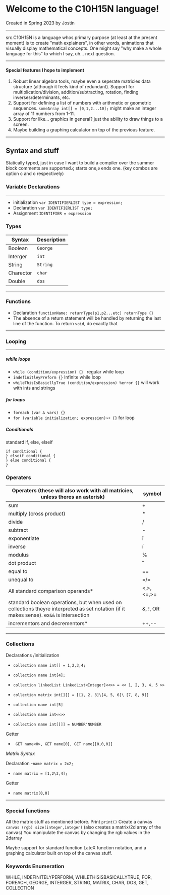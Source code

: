 # Welcome to the C10H15N language!

Created in Spring 2023 by Jostin
_____
src.C10H15N is a language whos primary purpose (at least at the present moment) is to create "math explainers", in other
words, animations that visually display mathematical concepts. One might say "why make a whole language for this" to
which I say, uh... next question.
____

#### Special features I hope to implement

1. Robust linear algebra tools, maybe even a seperate matricies data structure (although it feels kind of redundant).
   Support for multiplication/division, addition/subtracting, rotation, finding inverses/determinants, etc.
2. Support for defining a list of numbers with arithmetic or geometric sequences. `someArray int[] = [0,1,2...10];`
   might make an integer array of 11 numbers from 1-11.
3. Support for like... graphics in general? just the ability to draw things to a screen.
4. Maybe building a graphing calculator on top of the previous feature.

___

## Syntax and stuff

Statically typed, just in case I want to build a compiler over the summer block comments are supported.`ç` starts
one,`ø` ends one. (key combos are option c and o respectively)

### Variable Declarations

_____

- initialization  `var IDENTIFIERLIST type = expression;`
- Declaration `var IDENTIFIERLIST type;`
- Assignment `IDENTIFIER = expression`

### Types

| Syntax    | Description |
|-----------|------------|
| Boolean   | `George`   |
| Interger  | `int`      |
| String    | `String`   |
| Charector | `char`     |
| Double    | `dos`      |

____

### Functions

- Declaration `functionName: returnType(p1,p2...etc) returnType {}`
- The absence of a return statement will be handled by returning the last line of the function. To return `void`, do
  exactly that

___

### Looping

___

##### while loops

- `while (condition/expression) {} ` regular while loop
- `indefinitleyPreform {}` Infinite while loop
- `whileThisIsBasicllyTrue (condition/expression) %error {}` will work with ints and strings

##### for loops

- `foreach (var ∆ vars) {} `
- `for (variable initialization; expression)¬+ {}` for loop

##### Conditionals

standard if, else, elseif

```
if conditional {
} elseif conditional {
} else conditional {
}
```

### Operaters

| Operaters (these will also work with all matricies, unless theres an asterisk)                                                           | symbol    |
|------------------------------------------------------------------------------------------------------------------------------------------|-----------|
| sum                                                                                                                                      | +         |
| multiply (cross product)                                                                                                                 | *         |
| divide                                                                                                                                   | /         |
| subtract                                                                                                                                 | -         |
| exponentiate                                                                                                                             | î         |
| inverse                                                                                                                                  | í         | 
| modulus                                                                                                                                  | %         |
| dot product                                                                                                                              | ˚         |
| equal to                                                                                                                                 | ==        |
| unequal to                                                                                                                               | =/=       |
| All standard comparison operands*                                                                                                        | <,>,<=,>= |
| standard boolean operations, but when used on collections theyre interpreted as set notation (if it makes sense). ex`&&` is intersection | &, !, OR  |
| incrementors and decrementors*                                                                                                           | ++,--     |

----

### Collections

Declarations /initialization

- `collection name int[] = 1,2,3,4;`
- `collection name int[4];`
- `collection linkedList LinkedList<Integer]<<>> = << 1, 2, 3, 4, 5 >> `

- `collection matrix int[][] = [[1, 2, 3]\[4, 5, 6]\ [7, 8, 9]]`
- `collection name int[5]`
- `collection name int<<>>`
- `collection name int[[]] = NUMBER'NUMBER`

Getter

- ` GET name<0>, GET name[0], GET name[[0,0,0]]`

*Matrix Syntax*

Declaration -`name matrix = 2x2;`

- `name matrix = [1,2\3,4];`

Getter

- `name matrix[0,0]`

----

### Special functions

All the matrix stuff as mentioned before. Print `print()`
Create a canvas `canvas (rgb) size(integer,integer)` (also creates a matrix/2d array of the canvas)
You manipulate the canvas by changing the rgb values in the 2darray

Maybe support for standard function LateX function notation, and a graphing calculator built on top of the canvas stuff.

### Keywords Enumeration

WHILE, INDEFINITELYPERFORM, WHILETHISISBASICALLYTRUE, FOR, FOREACH, GEORGE, INTERGER, STRING, MATRIX, CHAR, DOS, GET,
COLLECTION














